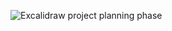![Excalidraw project planning phase](https://gitlab.com/angel.angelov711/EventSync/uploads/e13a5ec7057f144ec147e41e9db18121/Struct.png)
